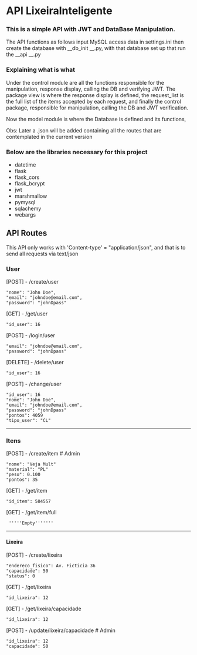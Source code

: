 # API LixeiraInteligente
### This is a simple API with JWT and DataBase Manipulation. 

The API functions as follows input MySQL access data in settings.ini then create the database
with __db_init __.py, with that database set up that run the __api __.py

### Explaining what is what
Under the control module are all the functions responsible for the manipulation, response display, calling the DB and verifying JWT. 
The package view is where the response display is defined, the request_list is the full list of the items accepted by each request,
and finally the control package, responsible for manipulation, calling the DB and JWT verification.

Now the model module is where the Database is defined and its functions, 

Obs: Later a .json will be added containing all the routes that are contemplated in the current version

### Below are the libraries necessary for this project

 - datetime
 - flask
 - flask_cors
 - flask_bcrypt
 - jwt
 - marshmallow
 - pymysql
 - sqlachemy
 - webargs

## API Routes
This API only works with 'Content-type' = "application/json", and that is to send all requests via text/json
### User

[POST] - /create/user

    "nome": "John Doe",
    "email": "johndoe@email.com",
    "password": "johnDpass"


[GET] - /get/user

    "id_user": 16


[POST] - /login/user

    "email": "johndoe@email.com",
    "password": "johnDpass"


[DELETE] - /delete/user
    
    "id_user": 16

[POST] - /change/user

    "id_user": 16
    "nome": "John Doe",
    "email": "johndoe@email.com",
    "password": "johnDpass"
    "pontos": 4059
    "tipo_user": "CL"

-------------------------------------------
### Itens

[POST] - /create/item  # Admin


    "nome": "Veja Mult"
    "material": "PL"
    "peso": 0.100
    "pontos": 35



[GET] - /get/item

    "id_item": 584557


[GET] - /get/item/full

     '''''Empty'''''''


-------------------------------------------
#### Lixeira 

[POST] - /create/lixeira

    "endereco_fisico": Av. Ficticia 36
    "capacidade": 50
    "status": 0


[GET] - /get/lixeira

    "id_lixeira": 12


[GET] - /get/lixeira/capacidade

    "id_lixeira": 12


[POST] - /update/lixeira/capacidade  # Admin

    "id_lixeira": 12
    "capacidade": 50
